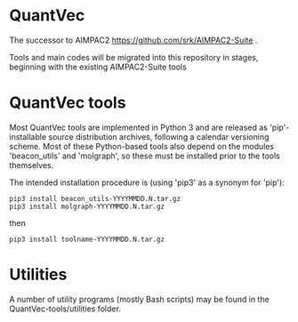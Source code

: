 # QuantVec
The successor to AIMPAC2 https://github.com/srk/AIMPAC2-Suite .

Tools and main codes will be migrated into this repository in stages, beginning with the existing AIMPAC2-Suite tools   

# QuantVec tools
Most QuantVec tools are implemented in Python 3 and are released as 'pip'-installable source distribution archives, following a calendar versioning scheme. Most of these Python-based tools also depend on the modules 'beacon_utils' and 'molgraph', so these must be installed prior to the tools themselves.

The intended installation procedure is (using 'pip3' as a synonym for 'pip'):

    pip3 install beacon_utils-YYYYMMDD.N.tar.gz
    pip3 install molgraph-YYYYMMDD.N.tar.gz

then

    pip3 install toolname-YYYYMMDD.N.tar.gz

# Utilities
A number of utility programs (mostly Bash scripts) may be found in the QuantVec-tools/utilities folder.

